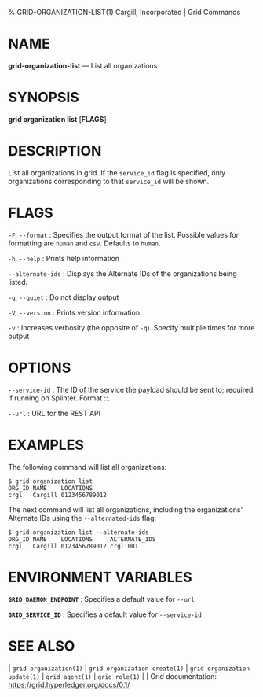 % GRID-ORGANIZATION-LIST(1) Cargill, Incorporated | Grid Commands

<!--
  Copyright 2021 Cargill Incorporated
  Licensed under Creative Commons Attribution 4.0 International License
  https://creativecommons.org/licenses/by/4.0/
-->

NAME
====

**grid-organization-list** — List all organizations

SYNOPSIS
========

**grid organization list** \[**FLAGS**\]

DESCRIPTION
===========

List all organizations in grid. If the `service_id` flag is specified, only
organizations corresponding to that `service_id` will be shown.

FLAGS
=====

`-F`, `--format`
: Specifies the output format of the list. Possible values for formatting are
  `human` and `csv`. Defaults to `human`.

`-h`, `--help`
: Prints help information

`--alternate-ids`
: Displays the Alternate IDs of the organizations being listed.

`-q`, `--quiet`
: Do not display output

`-V`, `--version`
: Prints version information

`-v`
: Increases verbosity (the opposite of `-q`). Specify multiple times for more
  output

OPTIONS
=======

`--service-id`
: The ID of the service the payload should be sent to; required if running on
  Splinter. Format <circuit-id>::<service-id>.

`--url`
: URL for the REST API

EXAMPLES
========

The following command will list all organizations:

```
$ grid organization list
ORG_ID NAME    LOCATIONS
crgl   Cargill 0123456789012
```

The next command will list all organizations, including the organizations'
Alternate IDs using the `--alternated-ids` flag:

```
$ grid organization list --alternate-ids
ORG_ID NAME    LOCATIONS     ALTERNATE_IDS
crgl   Cargill 0123456789012 crgl:001
```

ENVIRONMENT VARIABLES
=====================

**`GRID_DAEMON_ENDPOINT`**
: Specifies a default value for `--url`

**`GRID_SERVICE_ID`**
: Specifies a default value for `--service-id`

SEE ALSO
========
| `grid organization(1)`
| `grid organization create(1)`
| `grid organization update(1)`
| `grid agent(1)`
| `grid role(1)`
|
| Grid documentation: https://grid.hyperledger.org/docs/0.1/
